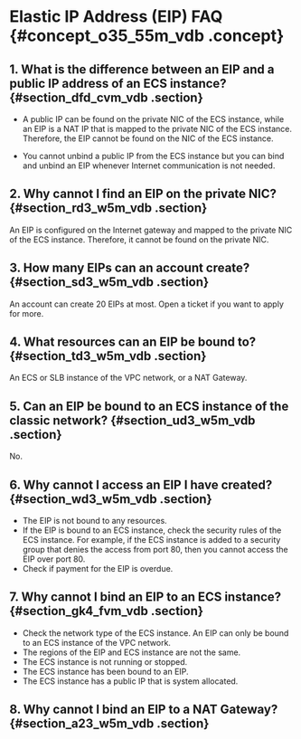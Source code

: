 # Elastic IP Address \(EIP\) FAQ {#concept_o35_55m_vdb .concept}

## 1. What is the difference between an EIP and a public IP address of an ECS instance? {#section_dfd_cvm_vdb .section}

-   A public IP can be found on the private NIC of the ECS instance, while an EIP is a NAT IP that is mapped to the private NIC of the ECS instance. Therefore, the EIP cannot be found on the NIC of the ECS instance.

-   You cannot unbind a public IP from the ECS instance but you can bind and unbind an EIP whenever Internet communication is not needed.


## 2. Why cannot I find an EIP on the private NIC? {#section_rd3_w5m_vdb .section}

An EIP is configured on the Internet gateway and mapped to the private NIC of the ECS instance. Therefore, it cannot be found on the private NIC.

## 3. How many EIPs can an account create? {#section_sd3_w5m_vdb .section}

An account can create 20 EIPs at most. Open a ticket if you want to apply for more.

## 4. What resources can an EIP be bound to? {#section_td3_w5m_vdb .section}

An ECS or SLB instance of the VPC network, or a NAT Gateway.

## 5. Can an EIP be bound to an ECS instance of the classic network? {#section_ud3_w5m_vdb .section}

No.

## 6. Why cannot I access an EIP I have created? {#section_wd3_w5m_vdb .section}

-   The EIP is not bound to any resources.
-   If the EIP is bound to an ECS instance, check the security rules of the ECS instance. For example, if the ECS instance is added to a security group that denies the access from port 80, then you cannot access the EIP over port 80.
-   Check if payment for the EIP is overdue.

## 7. Why cannot I bind an EIP to an ECS instance? {#section_gk4_fvm_vdb .section}

-   Check the network type of the ECS instance. An EIP can only be bound to an ECS instance of the VPC network.
-   The regions of the EIP and ECS instance are not the same.
-   The ECS instance is not running or stopped.
-   The ECS instance has been bound to an EIP.
-   The ECS instance has a public IP that is system allocated.

## 8. Why cannot I bind an EIP to a NAT Gateway? {#section_a23_w5m_vdb .section}

